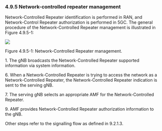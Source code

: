 ### 4.9.5 Network-controlled repeater management

Network-Controlled Repeater identification is performed in RAN, and
Network-Control Repeater authorization is performed in 5GC. The general
procedure of the Network-Controlled Repeater management is illustrated
in Figure 4.9.5-1:

![](media/image18.emf)

Figure 4.9.5-1: Network-Controlled Repeater management.

1\. The gNB broadcasts the Network-Controlled Repeater supported
information via system information.

6\. When a Network-Controlled Repeater is trying to access the network
as a Network-Controlled Repeater, the Network-Controlled Repeater
indication is sent to the serving gNB.

7\. The serving gNB selects an appropriate AMF for the
Network-Controlled Repeater.

9\. AMF provides Network-Controlled Repeater authorization information
to the gNB.

Other steps refer to the signalling flow as defined in 9.2.1.3.